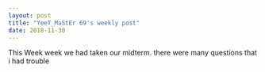 ```yaml
---
layout: post
title: "YeeT_MaStEr 69's weekly post"
date: 2018-11-30
---
```

This Week week we had taken our midterm. there were many questions that i had trouble 
